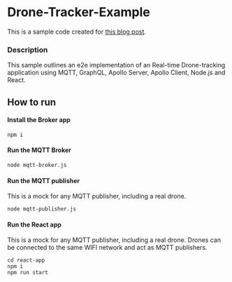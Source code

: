# Drone-Tracker-Example

This is a sample code created for [this blog post].

[this blog post]: https://www.upnext.blog/chasing-drones-with-graphql

### Description
This sample outlines an e2e implementation of an Real-time Drone-tracking application using MQTT, GraphQL, Apollo Server, Apollo Client, Node.js and React. 

## How to run

#### Install the Broker app
```
npm i
```


#### Run the MQTT Broker
```
node mqtt-broker.js
```

#### Run the MQTT publisher
This is a mock for any MQTT publisher, including a real drone. 
```
node mqtt-publisher.js
```

#### Run the React app
This is a mock for any MQTT publisher, including a real drone. Drones can be connected to the same WIFI network and act as MQTT publishers. 
```
cd react-app
npm i
npm run start
```
